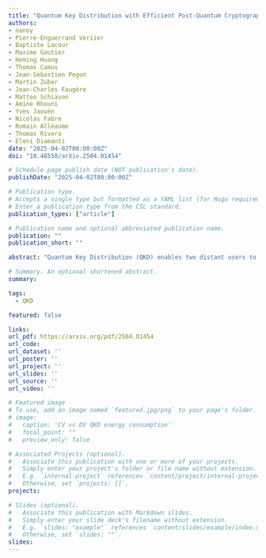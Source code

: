 ```yaml
---
title: "Quantum Key Distribution with Efficient Post-Quantum Cryptography-Secured Trusted Node on a Quantum Network"
authors:
- nanoy
- Pierre-Enguerrand Veriier
- Baptiste Lacour
- Maxime Gautier
- Heming Huang
- Thomas Camus
- Jean-Sébastien Pegon
- Martin Zuber
- Jean-Charles Faugère
- Matteo Schiavon
- Amine Rhouni
- Yves Jaouën
- Nicolas Fabre
- Romain Alléaume
- Thomas Rivera
- Eleni Diamanti
date: "2025-04-02T00:00:00Z"
doi: "10.48550/arXiv.2504.01454"

# Schedule page publish date (NOT publication's date).
publishDate: "2025-04-02T00:00:00Z"

# Publication type.
# Accepts a single type but formatted as a YAML list (for Hugo requirements).
# Enter a publication type from the CSL standard.
publication_types: ["article"]

# Publication name and optional abbreviated publication name.
publication: ""
publication_short: ""

abstract: "Quantum Key Distribution (QKD) enables two distant users to exchange a secret key with information-theoretic security, based on the fundamental laws of quantum physics. While it is arguably the most mature application of quantum cryptography, it has inherent limitations in the achievable distance and the scalability to large-scale infrastructures. While the applicability of QKD can be readily increased with the use of intermediary trusted nodes, this adds additional privacy requirements on third parties. In this work, we present an efficient scheme leveraging a trusted node with lower privacy requirements thanks to the use of post-quantum cryptographic techniques, and implement it on a deployed fiber optic quantum communication network in the Paris area. "

# Summary. An optional shortened abstract.
summary: 

tags:
  - QKD

featured: false

links:
url_pdf: https://arxiv.org/pdf/2504.01454
url_code: 
url_dataset: ''
url_poster: ''
url_project: ''
url_slides: ''
url_source: ''
url_video: ''

# Featured image
# To use, add an image named `featured.jpg/png` to your page's folder. 
# image:
#   caption: 'CV vs DV QKD energy consumption'
#   focal_point: ""
#   preview_only: false

# Associated Projects (optional).
#   Associate this publication with one or more of your projects.
#   Simply enter your project's folder or file name without extension.
#   E.g. `internal-project` references `content/project/internal-project/index.md`.
#   Otherwise, set `projects: []`.
projects:

# Slides (optional).
#   Associate this publication with Markdown slides.
#   Simply enter your slide deck's filename without extension.
#   E.g. `slides: "example"` references `content/slides/example/index.md`.
#   Otherwise, set `slides: ""`.
slides: 
---
```

